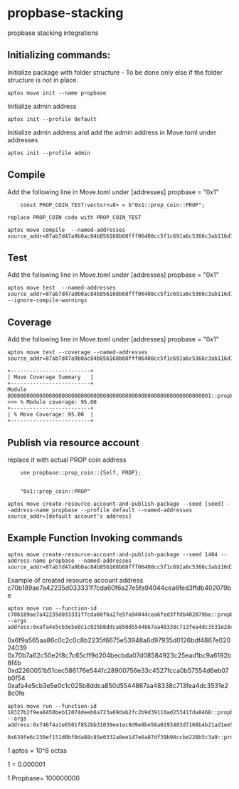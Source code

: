 # propbase-stacking

propbase stacking integrations

## Initializing commands:

Initialize package with folder structure - To be done only else if the folder structure is not in place.

```
aptos move init --name propbase

```

Initialize admin address

```
aptos init --profile default
```

Initialize admin address and add the admin address in Move.toml under addresses

```
aptos init --profile admin
```

## Compile

Add the following line in Move.toml under [addresses]
propbase = "0x1"

```
    const PROP_COIN_TEST:vector<u8> = b"0x1::prop_coin::PROP";
```

    replace PROP_COIN code with PROP_COIN_TEST

```
aptos move compile  --named-addresses source_addr=87ab7d47a9b0ac84b856168b68fff06408cc5f1c691a6c5366c3ab116d76d93c
```

## Test

Add the following line in Move.toml under [addresses]
propbase = "0x1"

```
aptos move test  --named-addresses source_addr=87ab7d47a9b0ac84b856168b68fff06408cc5f1c691a6c5366c3ab116d76d93c --ignore-compile-warnings
```

## Coverage

Add the following line in Move.toml under [addresses]
propbase = "0x1"

```
aptos move test --coverage --named-addresses source_addr=87ab7d47a9b0ac84b856168b68fff06408cc5f1c691a6c5366c3ab116d76d93c
```

```
+-------------------------+
| Move Coverage Summary   |
+-------------------------+
Module 0000000000000000000000000000000000000000000000000000000000000001::propbase_staking
>>> % Module coverage: 95.00
+-------------------------+
| % Move Coverage: 95.00  |
+-------------------------+
```

## Publish via resource account

replace it with actual PROP coin address

```
    use propbase::prop_coin::{Self, PROP};
```

```

    "0x1::prop_coin::PROP"
```

```
aptos move create-resource-account-and-publish-package --seed [seed] --address-name propbase --profile default --named-addresses source_addr=[default account's address]
```

## Example Function Invoking commands

```
aptos move create-resource-account-and-publish-package --seed 1404 --address-name propbase --named-addresses source_addr=87ab7d47a9b0ac84b856168b68fff06408cc5f1c691a6c5366c3ab116d76d93c

```

Example of created resource account address c70b189ae7a42235d033331f7cda60f6a27e5fa94044cea6fed3ffdb402079be

```
aptos move run --function-id c70b189ae7a42235d033331f7cda60f6a27e5fa94044cea6fed3ffdb402079be::propbase_staking::set_admin --args address:0xafa4e5cb3e5e0c1c025b8ddca850d5544867aa48338c713fea4dc3531e28c0fe
```

0x6f9a565aa86c0c2c0c8b2235f6675e53948a6d97935d0126bdf4867e02024039
0x70b7a62c50e2f8c7c65cff9d204becbda07d08584923c25ead1bc9a6192b8f4b
0xd2260051b51cec586176e544fc28900756e33c4527fcca0b57554d6eb07b0f54
0xafa4e5cb3e5e0c1c025b8ddca850d5544867aa48338c713fea4dc3531e28c0fe

```
aptos move run --function-id 18327b2f9ea8450beb12074deeb6a723a69dab2fc2b9d39110ad25341fda8468::propbase_staking::set_treasury --args address:0x746f4a1e6501f852bb31039ee1ec8d9e8be58a0193483d7168b4b21ad1ee5897
```

```
0x639fe6c230ef151d0bf0da88c85e0332a0ee147e6a87df39b98ccbe228b5c3a9::propbase_coin::PROPS
```

1 aptos = 10^8 octas

1 = 0.000001

1 Propbase= 100000000
